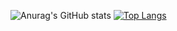 ![Anurag's GitHub stats](https://github-readme-stats.vercel.app/api?username=sywdebug&show_icons=true&theme=merko&locale=cn)
[![Top Langs](https://github-readme-stats.vercel.app/api/top-langs/?username=sywdebug&layout=compact&locale=cn)](https://github.com/anuraghazra/github-readme-stats)
